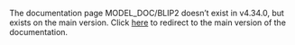 The documentation page MODEL\_DOC/BLIP2 doesn’t exist in v4.34.0, but exists on the main version. Click [here](/docs/transformers/main/en/model_doc/blip2) to redirect to the main version of the documentation.